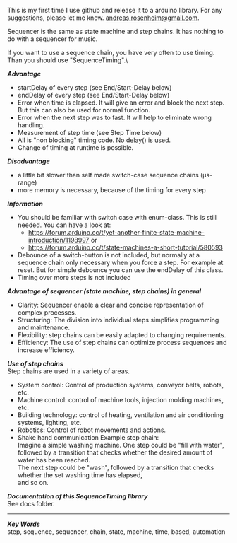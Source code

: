 This is my first time I use github and release it to a arduino library. For any suggestions, please let me know. andreas.rosenheim@gmail.com.

Sequencer is the same as state machine and step chains. It has nothing to do with a sequencer for music.

If you want to use a sequence chain, you have very often to use timing. Than you should use "SequenceTiming".\

***Advantage***
- startDelay of every step (see End/Start-Delay below)
- endDelay of every step   (see End/Start-Delay below)
- Error when time is elapsed. It will give an error and block the next step. But this can also be used for normal function.
- Error when the next step was to fast. It will help to eliminate wrong handling.
- Measurement of step time (see Step Time below)
- All is "non blocking" timing code. No delay() is used.
- Change of timing at runtime is possible.

***Disadvantage***
- a little bit slower than self made switch-case sequence chains (µs-range)
- more memory is necessary, because of the timing for every step

***Information***
- You should be familiar with switch case with enum-class. This is still needed. You can have a look at:
  - https://forum.arduino.cc/t/yet-another-finite-state-machine-introduction/1198997
  or
  - https://forum.arduino.cc/t/state-machines-a-short-tutorial/580593
- Debounce of a switch-button is not included, but normally at a sequence chain only necessary when you force a step. For example at reset. But for simple debounce you can use the endDelay of this class.
- Timing over more steps is not included

***Advantage of sequencer (state machine, step chains) in general***
- Clarity: Sequencer enable a clear and concise representation of complex processes.
- Structuring: The division into individual steps simplifies programming and maintenance.
- Flexibility: step chains can be easily adapted to changing requirements.
- Efficiency: The use of step chains can optimize process sequences and increase efficiency. 

***Use of step chains***\
Step chains are used in a variety of areas.
- System control: Control of production systems, conveyor belts, robots, etc.
- Machine control: control of machine tools, injection molding machines, etc.
- Building technology: control of heating, ventilation and air conditioning systems, lighting, etc.
- Robotics: Control of robot movements and actions.
- Shake hand communication
Example step chain:\
Imagine a simple washing machine. One step could be "fill with water",\
followed by a transition that checks whether the desired amount of water has been reached.\
The next step could be "wash", followed by a transition that checks whether the set washing time has elapsed,\
and so on.

***Documentation of this SequenceTiming library***\
See docs folder.
***
***Key Words***\
step, sequence, sequencer, chain, state, machine, time, based, automation